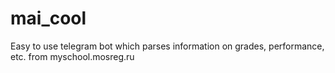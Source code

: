 # mai_cool
Easy to use telegram bot which parses information on grades, performance, etc. from myschool.mosreg.ru
